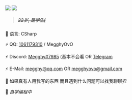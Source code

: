 <img align="center" src="https://github-readme-stats.vercel.app/api?username=Megghy&theme=highcontrast&show_icons=true&count_private=true" />
<img align="center" src="https://github-readme-stats.vercel.app/api/top-langs/?username=Megghy&layout=compact&theme=highcontrast" />

> ##### ~~22岁, 是学生(~~

🤔 语言: CSharp

⚡ QQ: [1061179310](http://tool.gljlw.com/qq/?qq=1061179310) / MegghyOvO

⚡ Discord: [Megghy#7985](http://discordapp.com/users/676996792075681792) (基本不会看 OR [Telegram](https://t.me/yhggem)

⚡ E-Mail: megghy@qq.com OR megghyovo@gmail.com

💬 如果真有人用我写的东西 而且遇到什么问题可以找我聊聊捏

🌱 *自学编程中*
